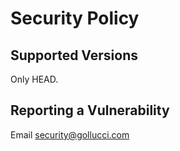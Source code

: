 # Security Policy

## Supported Versions

Only HEAD.

## Reporting a Vulnerability

Email security@gollucci.com
